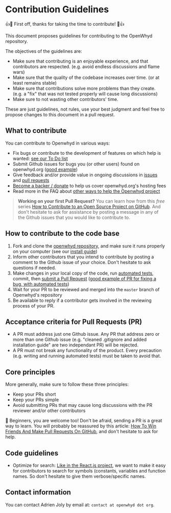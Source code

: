 # Contribution Guidelines

:+1::tada: First off, thanks for taking the time to contribute! :tada::+1:

This document proposes guidelines for contributing to the OpenWhyd repository.

The objectives of the guidelines are:

- Make sure that contributing is an enjoyable experience, and that contributors are respected. (e.g. avoid endless discussions and flame wars)
- Make sure that the quality of the codebase increases over time. (or at least remains stable)
- Make sure that contributions solve more problems than they create. (e.g. a "fix" that was not tested properly will cause long discussions)
- Make sure to not wasting other contributors' time.

These are just guidelines, not rules, use your best judgment and feel free to propose changes to this document in a pull request.

## What to contribute

You can contribute to Openwhyd in various ways:

- Fix bugs or contribute to the development of features on which help is wanted: [see our To Do list](https://github.com/openwhyd/openwhyd/projects/1?card_filter_query=label%3A%22help+wanted)
- Submit Github issues for bugs you (or other users) found on openwhyd.org ([good example](https://github.com/openwhyd/openwhyd/issues/65))
- Give feedback and/or provide value in ongoing discussions in [issues](https://github.com/openwhyd/openwhyd/issues) and [pull requests](https://github.com/openwhyd/openwhyd/pulls)
- [Become a backer / donate](https://opencollective.com/openwhyd#support) to help us cover openwhyd.org's hosting fees
- Read more in the FAQ about [other ways to help the Openwhyd project](https://github.com/openwhyd/openwhyd/blob/master/docs/FAQ.md#id-love-to-contribute-to-openwhyd-how-can-i-help)

> **Working on your first Pull Request?** You can learn how from this *free* series [How to Contribute to an Open Source Project on GitHub](https://egghead.io/series/how-to-contribute-to-an-open-source-project-on-github). And don't hesitate to ask for assistance by posting a message in any of the Github issues that you would like to contribute to.

## How to contribute to the code base

1. Fork and clone the [openwhyd repository](https://github.com/openwhyd/openwhyd), and make sure it runs properly on your computer (see our [install guide](./INSTALL.md))
2. Inform other contributors that you intend to contribute by posting a comment to the Github issue of your choice. Don't hesitate to ask questions if needed.
3. Make changes in your local copy of the code, run [automated tests](https://github.com/openwhyd/openwhyd#testing), commit, then [submit a Pull Request](https://github.com/openwhyd/openwhyd/compare) ([good example of PR for fixing a bug, with automated tests](https://github.com/openwhyd/openwhyd/pull/68))
4. Wait for your PR to be reviewed and merged into the `master` branch of Openwhyd's repository
5. Be available to reply if a contributor gets involved in the reviewing process of your PR.

## Acceptance criteria for Pull Requests (PR)

- A PR must address just one Github issue. Any PR that address zero or more than one Github issue (e.g. "cleaned .gitignore and added installation guide" are two independant PR) will be rejected.
- A PR must not break any functionality of the product. Every precaution (e.g. writing and running automated tests) must be taken to avoid that.

## Core principles

More generally, make sure to follow these three principles:
- Keep your PRs short
- Keep your PRs simple
- Avoid submitting PRs that may cause long discussions with the PR reviewer and/or other contributors

🤗 Beginners, you are welcome too! Don't be afraid, sending a PR is a great way to learn. You will probably be reassured by this article: [How To Win Friends And Make Pull Requests On GitHub](http://readwrite.com/2014/07/02/github-pull-request-etiquette/), and don't hesitate to ask for help.

## Code guidelines

- Optimize for search: [Like in the React.js project](https://facebook.github.io/react/contributing/design-principles.html), we want to make it easy for contributors to search for symbols (constants, variables and function names. So don't hesitate to give them verbose/specific names.

## Contact information

You can contact Adrien Joly by email at: `contact at openwhyd dot org`.
